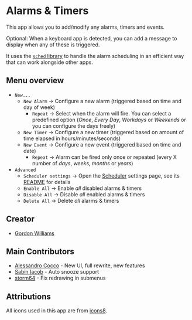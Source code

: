 # Alarms & Timers

This app allows you to add/modify any alarms, timers and events.

Optional: When a keyboard app is detected, you can add a message to display when any of these is triggered.

It uses the [`sched` library](https://github.com/espruino/BangleApps/blob/master/apps/sched) to handle the alarm scheduling in an efficient way that can work alongside other apps.

## Menu overview

- `New...`
  - `New Alarm` &rarr; Configure a new alarm (triggered based on time and day of week)
    - `Repeat` &rarr; Select when the alarm will fire. You can select a predefined option (_Once_, _Every Day_, _Workdays_ or _Weekends_ or you can configure the days freely)
  - `New Timer` &rarr; Configure a new timer (triggered based on amount of time elapsed in hours/minutes/seconds)
  - `New Event` &rarr; Configure a new event (triggered based on time and date)
    - `Repeat` &rarr; Alarm can be fired only once or repeated (every X number of _days_, _weeks_, _months_ or _years_)
- `Advanced`
  - `Scheduler settings` &rarr; Open the [Scheduler](https://github.com/espruino/BangleApps/tree/master/apps/sched) settings page, see its [README](https://github.com/espruino/BangleApps/blob/master/apps/sched/README.md) for details
  - `Enable All` &rarr; Enable _all_ disabled alarms & timers
  - `Disable All` &rarr; Disable _all_ enabled alarms & timers
  - `Delete All` &rarr; Delete _all_ alarms & timers

## Creator

- [Gordon Williams](https://github.com/gfwilliams)

## Main Contributors

- [Alessandro Cocco](https://github.com/alessandrococco) - New UI, full rewrite, new features
- [Sabin Iacob](https://github.com/m0n5t3r) - Auto snooze support
- [storm64](https://github.com/storm64) - Fix redrawing in submenus

## Attributions

All icons used in this app are from [icons8](https://icons8.com).
